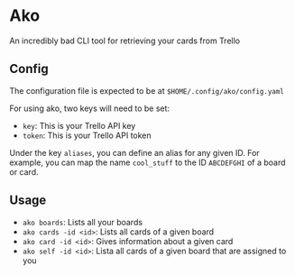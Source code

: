 # Ako
An incredibly bad CLI tool for retrieving your cards from Trello

## Config
The configuration file is expected to be at ```$HOME/.config/ako/config.yaml```

For using ako, two keys will need to be set:

- ```key```: This is your Trello API key
- ```token```: This is your Trello API token

Under the key ```aliases```, you can define an alias for any given ID. For example, you can
map the name ```cool_stuff``` to the ID ```ABCDEFGHI``` of a board or card.

## Usage
- ```ako boards```: Lists all your boards
- ```ako cards -id <id>```: Lists all cards of a given board
- ```ako card -id <id>```: Gives information about a given card
- ```ako self -id <id>```: Lista all cards of a given board that are assigned to you
